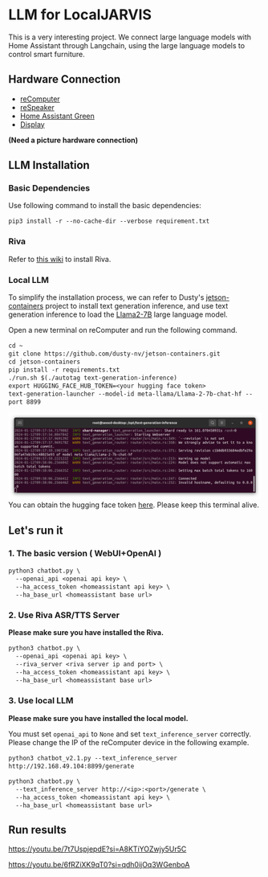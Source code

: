 # LLM for LocalJARVIS
This is a very interesting project. We connect large language models with Home Assistant through Langchain, using the 
large language models to control smart furniture.

## Hardware Connection

- [reComputer](https://www.seeedstudio.com/reComputer-Industrial-J4012-p-5684.html)
- [reSpeaker](https://www.seeedstudio.com/ReSpeaker-USB-Mic-Array-p-4247.html?queryID=ce3473db56fa363c3ddbf45d9f465548&objectID=4247&indexName=bazaar_retailer_products)
- [Home Assistant Green](https://www.seeedstudio.com/Home-Assistant-Green-p-5792.html?queryID=2a68661c2c161dffa1ea6547eaf78474&objectID=5792&indexName=bazaar_retailer_products)
- [Display](https://www.seeedstudio.com/15-6-Inch-IPS-Portable-Monitor-p-5757.html?queryID=e09b53d6697c11023e91b14fe847b7e0&objectID=5757&indexName=bazaar_retailer_products)

**(Need a picture hardware connection)**

## LLM Installation

### Basic Dependencies
Use following command to install the basic dependencies:
```shell
pip3 install -r --no-cache-dir --verbose requirement.txt
```
### Riva

Refer to [this wiki](https://wiki.seeedstudio.com/Local_Voice_Chatbot/#install-riva-server)  to install Riva.

### Local LLM  

To simplify the installation process, we can refer to Dusty's [jetson-containers](https://github.com/dusty-nv/jetson-containers/tree/master/packages/llm/text-generation-inference) project to install text generation inference, and use text generation inference to load the [Llama2-7B](https://huggingface.co/meta-llama) large language model.

Open a new terminal on reComputer and run the following command.
```shell
cd ~
git clone https://github.com/dusty-nv/jetson-containers.git
cd jetson-containers
pip install -r requirements.txt
./run.sh $(./autotag text-generation-inference)
export HUGGING_FACE_HUB_TOKEN=<your hugging face token>
text-generation-launcher --model-id meta-llama/Llama-2-7b-chat-hf --port 8899
```
![avatar](./sources/text-generation-inference.png)
You can obtain the hugging face token [here](https://huggingface.co/docs/hub/security-tokens).
Please keep this terminal alive.

## Let's run it

### 1. The basic version ( WebUI+OpenAI )

```shell
python3 chatbot.py \
  --openai_api <openai api key> \
  --ha_access_token <homeassistant api key> \
  --ha_base_url <homeassistant base url>
```

### 2. Use Riva ASR/TTS Server
**Please make sure you have installed the Riva.**

```shell
python3 chatbot.py \
  --openai_api <openai api key> \
  --riva_server <riva server ip and port> \ 
  --ha_access_token <homeassistant api key> \
  --ha_base_url <homeassistant base url>
```

### 3. Use local LLM

**Please make sure you have installed the local model.**

You must set `openai_api` to `None` and set `text_inference_server` correctly. 
Please change the IP of the reComputer device in the following example.

```shell
python3 chatbot_v2.1.py --text_inference_server http://192.168.49.104:8899/generate
```

```shell
python3 chatbot.py \
  --text_inference_server http://<ip>:<port>/generate \
  --ha_access_token <homeassistant api key> \
  --ha_base_url <homeassistant base url>
```

## Run results
https://youtu.be/7t7UspjepdE?si=A8KTiYOZwjy5Ur5C

https://youtu.be/6fRZiXK9qT0?si=qdh0ijOq3WGenboA